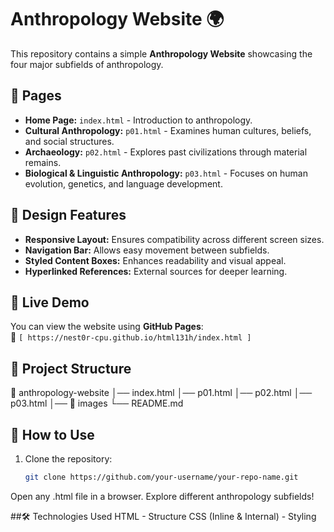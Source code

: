 # Anthropology Website 🌍  

This repository contains a simple **Anthropology Website** showcasing the four major subfields of anthropology.  

## 📜 Pages  
- **Home Page:** `index.html` - Introduction to anthropology.  
- **Cultural Anthropology:** `p01.html` - Examines human cultures, beliefs, and social structures.  
- **Archaeology:** `p02.html` - Explores past civilizations through material remains.  
- **Biological & Linguistic Anthropology:** `p03.html` - Focuses on human evolution, genetics, and language development.  

## 🎨 Design Features  
- **Responsive Layout:** Ensures compatibility across different screen sizes.  
- **Navigation Bar:** Allows easy movement between subfields.  
- **Styled Content Boxes:** Enhances readability and visual appeal.  
- **Hyperlinked References:** External sources for deeper learning.  

## 🔗 Live Demo  
You can view the website using **GitHub Pages**:  
🔗 `[ https://nest0r-cpu.github.io/html131h/index.html ]`  

## 📂 Project Structure  
📁 anthropology-website
│── index.html
│── p01.html
│── p02.html
│── p03.html
│── 📁 images
└── README.md


## 🚀 How to Use  
1. Clone the repository:  
   ```sh
   git clone https://github.com/your-username/your-repo-name.git
Open any .html file in a browser.
Explore different anthropology subfields!

##🛠️ Technologies Used
HTML - Structure
CSS (Inline & Internal) - Styling
